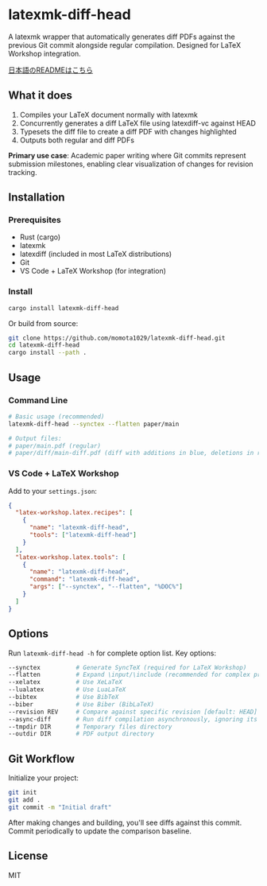 # latexmk-diff-head

A latexmk wrapper that automatically generates diff PDFs against the previous Git commit alongside regular compilation. Designed for LaTeX Workshop integration.

[日本語のREADMEはこちら](README_JA.md)

## What it does

1. Compiles your LaTeX document normally with latexmk
2. Concurrently generates a diff LaTeX file using latexdiff-vc against HEAD
3. Typesets the diff file to create a diff PDF with changes highlighted
4. Outputs both regular and diff PDFs

**Primary use case**: Academic paper writing where Git commits represent submission milestones, enabling clear visualization of changes for revision tracking.

## Installation

### Prerequisites

- Rust (cargo)
- latexmk
- latexdiff (included in most LaTeX distributions)
- Git
- VS Code + LaTeX Workshop (for integration)

### Install

```bash
cargo install latexmk-diff-head
```

Or build from source:

```bash
git clone https://github.com/momota1029/latexmk-diff-head.git
cd latexmk-diff-head
cargo install --path .
```

## Usage

### Command Line

```bash
# Basic usage (recommended)
latexmk-diff-head --synctex --flatten paper/main

# Output files:
# paper/main.pdf (regular)
# paper/diff/main-diff.pdf (diff with additions in blue, deletions in red)
```

### VS Code + LaTeX Workshop

Add to your `settings.json`:

```json
{
  "latex-workshop.latex.recipes": [
    {
      "name": "latexmk-diff-head",
      "tools": ["latexmk-diff-head"]
    }
  ],
  "latex-workshop.latex.tools": [
    {
      "name": "latexmk-diff-head",
      "command": "latexmk-diff-head",
      "args": ["--synctex", "--flatten", "%DOC%"]
    }
  ]
}
```

## Options
Run `latexmk-diff-head -h` for complete option list. Key options:

```bash
--synctex          # Generate SyncTeX (required for LaTeX Workshop)
--flatten          # Expand \input/\include (recommended for complex projects)
--xelatex          # Use XeLaTeX
--lualatex         # Use LuaLaTeX
--bibtex           # Use BibTeX
--biber            # Use Biber (BibLaTeX)
--revision REV     # Compare against specific revision [default: HEAD]
--async-diff       # Run diff compilation asynchronously, ignoring its errors
--tmpdir DIR       # Temporary files directory
--outdir DIR       # PDF output directory
```

## Git Workflow

Initialize your project:
```bash
git init
git add .
git commit -m "Initial draft"
```

After making changes and building, you'll see diffs against this commit. Commit periodically to update the comparison baseline.

## License
MIT